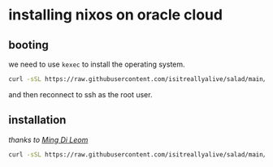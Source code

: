 # installing nixos on oracle cloud

## booting

we need to use `kexec` to install the operating system.

```sh
curl -sSL https://raw.githubusercontent.com/isitreallyalive/salad/main/docs/oracle/kexec.sh | sudo bash
```

and then reconnect to ssh as the root user.

## installation

*thanks to [Ming Di Leom](https://mdleom.com/blog/2021/03/09/nixos-oracle/)*

```sh
curl -sSL https://raw.githubusercontent.com/isitreallyalive/salad/main/docs/oracle/install.sh | sudo bash
```

